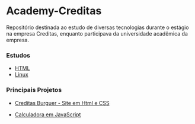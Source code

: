 # Academy-Creditas
Repositório destinada ao estudo de diversas tecnologias durante o estágio na empresa Creditas, enquanto participava da universidade acadêmica da empresa.

### Estudos
- <a href="https://github.com/DaianedaSilva/Academy-Creditas/tree/main/HTML"> HTML </a>
- <a href="https://github.com/DaianedaSilva/Academy-Creditas/tree/main/Linux"> Linux  </a>

### Principais Projetos
- <a href="https://github.com/DaianedaSilva/Academy-Creditas/tree/main/Projeto%20-%20Creditas%20Burger"> Creditas Burguer - Site em Html e CSS  </a>

- <a href="https://github.com/DaianedaSilva/Academy-Creditas/tree/main/JavaScript/Calculadora"> Calculadora em JavaScript  </a>
